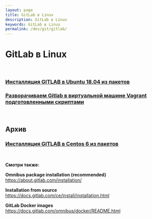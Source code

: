 ```yaml
---
layout: page
title: GitLab в Linux
description: GitLab в Linux
keywords: GitLab в Linux
permalink: /dev/git/gitlab/
---
```


# GitLab в Linux

<br/>

### [Инсталляция GITLAB в Ubuntu 18.04 из пакетов](/dev/git/gitlab/install/ubuntu/)

### [Разворачиваем Gitlab в виртуальной машине Vagrant подготовленными скриптами](/linux/virtual/vagrant/vagrant-gitlab/)

<br/>

## Архив

### [Инсталляция GITLAB в Centos 6 из пакетов](/dev/git/gitlab/install/centos/6/)

<br/>

**Смотри также:**

**Omnibus package installation (recommended)**  
https://about.gitlab.com/installation/

**Installation from source**  
https://docs.gitlab.com/ce/install/installation.html

**GitLab Docker images**  
https://docs.gitlab.com/omnibus/docker/README.html
